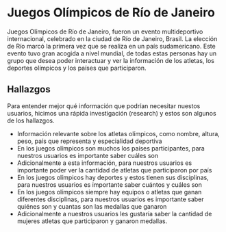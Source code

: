 # Juegos Olímpicos de Río de Janeiro

Juegos Olímpicos de Río de Janeiro, fueron un evento multideportivo internacional,
celebrado en la ciudad de Río de Janeiro, Brasil. La elección de Río marcó la
primera vez que se realiza en un país sudamericano. Este evento tuvo gran
acogida a nivel mundial, de todas estas personas hay un grupo que desea poder
interactuar y ver la información de los atletas, los deportes olímpicos y los
países que participaron.

## Hallazgos

Para entender mejor qué información que podrían necesitar nuestos usuarios,
hicimos una rápida investigación (research) y estos son algunos de los
hallazgos.

- Información relevante sobre los atletas olímpicos, como nombre, altura, peso,
país que representa y especialidad deportiva
- En los juegos olímpicos son muchos los países participantes, para nuestros
usuarios es importante saber cuáles son
- Adicionalmente a esta información, para nuestros usuarios es importante poder
ver la cantidad de atletas que participaron por país
- En los juegos olímpicos hay deportes y estos tienen sus disciplinas, para
nuestros usuarios es importante saber cuántos y cuáles son
- En los juegos olímpicos siempre hay equipos o atletas que ganan diferentes
disciplinas, para nuestros usuarios es importante saber quiénes son y cuantas
son las medallas que ganaron
- Adicionalmente a nuestros usuarios les gustaría saber la cantidad de mujeres
atletas que participaron y ganaron medallas.
